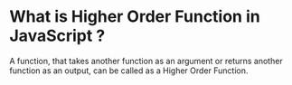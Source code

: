 # What is Higher Order Function in JavaScript ?

A function, that takes another function as an argument or returns another function as an output, can be called as a Higher Order Function. 
